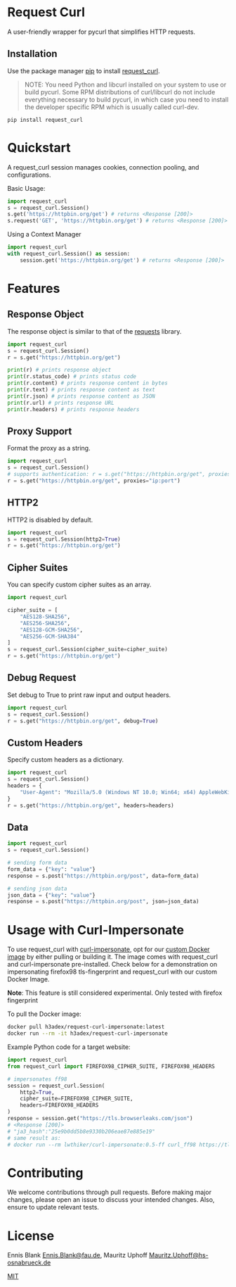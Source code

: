 # Request Curl

A user-friendly wrapper for pycurl that simplifies HTTP requests.

## Installation
Use the package manager 
[pip](https://pip.pypa.io/en/stable/) 
to install [request_curl](https://pypi.org/project/request-curl/).

> NOTE: You need Python and libcurl installed on your system to use or build pycurl. Some RPM distributions of curl/libcurl do not include everything necessary to build pycurl, in which case you need to install the developer specific RPM which is usually called curl-dev.


```
pip install request_curl
```

# Quickstart
A request_curl session manages cookies, connection pooling, and configurations.

Basic Usage:
```python
import request_curl
s = request_curl.Session()
s.get('https://httpbin.org/get') # returns <Response [200]>
s.request('GET', 'https://httpbin.org/get') # returns <Response [200]>
```

Using a Context Manager
```python
import request_curl
with request_curl.Session() as session:
    session.get('https://httpbin.org/get') # returns <Response [200]>
```

# Features

## Response Object

The response object is similar to that of the [requests](https://pypi.org/project/requests/) library.

```python
import request_curl
s = request_curl.Session()
r = s.get("https://httpbin.org/get")

print(r) # prints response object
print(r.status_code) # prints status code
print(r.content) # prints response content in bytes
print(r.text) # prints response content as text
print(r.json) # prints response content as JSON
print(r.url) # prints response URL
print(r.headers) # prints response headers
```

## Proxy Support
Format the proxy as a string.

```python
import request_curl
s = request_curl.Session()
# supports authentication: r = s.get("https://httpbin.org/get", proxies="ip:port:user:password")
r = s.get("https://httpbin.org/get", proxies="ip:port")
```

## HTTP2
HTTP2 is disabled by default.

```python
import request_curl
s = request_curl.Session(http2=True)
r = s.get("https://httpbin.org/get")
```

## Cipher Suites
You can specify custom cipher suites as an array.

```python
import request_curl

cipher_suite = [
    "AES128-SHA256",
    "AES256-SHA256",
    "AES128-GCM-SHA256",
    "AES256-GCM-SHA384"
]
s = request_curl.Session(cipher_suite=cipher_suite)
r = s.get("https://httpbin.org/get")
```

## Debug Request
Set debug to True to print raw input and output headers.

```python
import request_curl
s = request_curl.Session()
r = s.get("https://httpbin.org/get", debug=True)
```

## Custom Headers
Specify custom headers as a dictionary.

```python
import request_curl
s = request_curl.Session()
headers = {
    "User-Agent": "Mozilla/5.0 (Windows NT 10.0; Win64; x64) AppleWebKit/537.36 (KHTML, like Gecko) Chrome/80.0.3987.163 Safari/537.36"
}
r = s.get("https://httpbin.org/get", headers=headers)
```

## Data

```python
import request_curl
s = request_curl.Session()

# sending form data
form_data = {"key": "value"}
response = s.post("https://httpbin.org/post", data=form_data)

# sending json data
json_data = {"key": "value"}
response = s.post("https://httpbin.org/post", json=json_data)
```

# Usage with Curl-Impersonate
To use request_curl with [curl-impersonate](https://github.com/lwthiker/curl-impersonate), 
opt for our [custom Docker image](https://hub.docker.com/r/h3adex/request-curl-impersonate) by either pulling or building it. 
The image comes with request_curl and curl-impersonate pre-installed. 
Check below for a demonstration on impersonating firefox98 tls-fingerprint and request_curl with our custom Docker Image.

**Note**: This feature is still considered experimental. Only tested with firefox fingerprint

To pull the Docker image:

```bash
docker pull h3adex/request-curl-impersonate:latest
docker run --rm -it h3adex/request-curl-impersonate
```

Example Python code for a target website:

```python
import request_curl
from request_curl import FIREFOX98_CIPHER_SUITE, FIREFOX98_HEADERS

# impersonates ff98
session = request_curl.Session(
    http2=True, 
    cipher_suite=FIREFOX98_CIPHER_SUITE, 
    headers=FIREFOX98_HEADERS
)
response = session.get("https://tls.browserleaks.com/json")
# <Response [200]>
# "ja3_hash":"25e9b0dd5b8e9330b206eae87e885e19"
# same result as: 
# docker run --rm lwthiker/curl-impersonate:0.5-ff curl_ff98 https://tls.browserleaks.com/json
```

# Contributing

We welcome contributions through pull requests. 
Before making major changes, please open an issue to discuss your intended changes.
Also, ensure to update relevant tests.

# License
Ennis Blank <Ennis.Blank@fau.de>, Mauritz Uphoff <Mauritz.Uphoff@hs-osnabrueck.de>

[MIT](LICENSE)